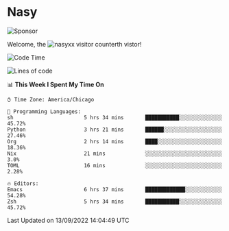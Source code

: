 # Nasy

<!--
<p align="center">
<img height="200" src="https://github-readme-stats.vercel.app/api?username=nasyxx&count_private=true&show_icons=true&theme=dracula&include_all_commits=true"/>
<img height="200" src="https://github-readme-stats.vercel.app/api/top-langs/?username=nasyxx&theme=dracula&hide=html,jupyter+notebook&count_private=true&show_icons=true"/>
</p>

  
----------------
-->

![Sponsor](https://img.shields.io/static/v1.svg?label=Sponsor&message=%E2%9D%A4&logo=GitHub&style=flat&color=pink)
 
Welcome, the ![nasyxx visitor counter](https://count.getloli.com/get/@nasyxx?theme=rule34)th vistor!
 
<!--START_SECTION:waka-->
![Code Time](http://img.shields.io/badge/Code%20Time-2%2C625%20hrs%2044%20mins-blue)

![Lines of code](https://img.shields.io/badge/From%20Hello%20World%20I%27ve%20Written-5%20Million%20lines%20of%20code-blue)

📊 **This Week I Spent My Time On** 

```text
⌚︎ Time Zone: America/Chicago

💬 Programming Languages: 
sh                       5 hrs 34 mins       ███████████░░░░░░░░░░░░░░   45.72% 
Python                   3 hrs 21 mins       ██████░░░░░░░░░░░░░░░░░░░   27.46% 
Org                      2 hrs 14 mins       ████░░░░░░░░░░░░░░░░░░░░░   18.36% 
Nix                      21 mins             ░░░░░░░░░░░░░░░░░░░░░░░░░   3.0% 
TOML                     16 mins             ░░░░░░░░░░░░░░░░░░░░░░░░░   2.28%

🔥 Editors: 
Emacs                    6 hrs 37 mins       █████████████░░░░░░░░░░░░   54.28% 
Zsh                      5 hrs 34 mins       ███████████░░░░░░░░░░░░░░   45.72%

```


 Last Updated on 13/09/2022 14:04:49 UTC
<!--END_SECTION:waka-->

<!-- ![visitors](https://visitor-badge.laobi.icu/badge?page_id=nasyxx.nasyxx) -->
